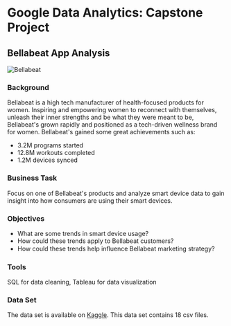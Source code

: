 # Google Data Analytics: Capstone Project
## Bellabeat App Analysis
![Bellabeat](https://user-images.githubusercontent.com/81607668/127726632-fe6da755-6267-4227-8740-77d3275f446e.png)

### Background
Bellabeat is a high tech manufacturer of health-focused products for women. Inspiring and empowering women to reconnect with themselves, unleash their inner strengths
and be what they were meant to be, Bellabeat's grown rapidly and positioned as a tech-driven wellness brand for women. Bellabeat's gained some great achievements such
as:
* 3.2M programs started
* 12.8M workouts completed
* 1.2M devices synced

### Business Task
Focus on one of Bellabeat's products and analyze smart device data to gain insight into how consumers are using their smart devices.

### Objectives
* What are some trends in smart device usage?
* How could these trends apply to Bellabeat customers?
* How could these trends help inﬂuence Bellabeat marketing strategy? 

### Tools
SQL for data cleaning, Tableau for data visualization

### Data Set
The data set is available on [Kaggle](https://www.kaggle.com/datasets/arashnic/fitbit). This data set contains 18 csv files.
